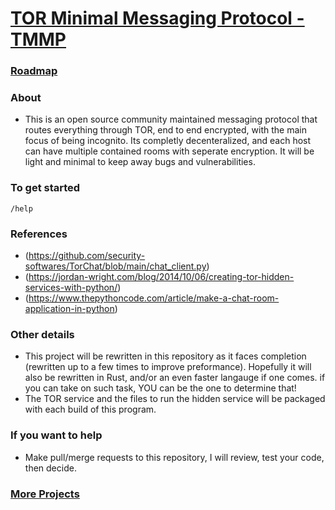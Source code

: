 # [TOR Minimal Messaging Protocol - TMMP](https://fu3x.github.io/TMMP)

### [Roadmap](https://github.com/users/FU3X/projects/2)

### About
- This is an open source community maintained messaging protocol that routes everything through TOR, end to end encrypted, with the main focus of being incognito. Its completly decenteralized, and each host can have multiple contained rooms with seperate encryption. It will be light and minimal to keep away bugs and vulnerabilities.

### To get started
```
/help
```

### References
- (https://github.com/security-softwares/TorChat/blob/main/chat_client.py)
- (https://jordan-wright.com/blog/2014/10/06/creating-tor-hidden-services-with-python/)
- (https://www.thepythoncode.com/article/make-a-chat-room-application-in-python)

### Other details
- This project will be rewritten in this repository as it faces completion (rewritten up to a few times to improve preformance). Hopefully it will also be rewritten in Rust, and/or an even faster langauge if one comes. if you can take on such task, YOU can be the one to determine that!
- The TOR service and the files to run the hidden service will be packaged with each build of this program.

### If you want to help
- Make pull/merge requests to this repository, I will review, test your code, then decide.

### [More Projects](fu3x.github.io)
